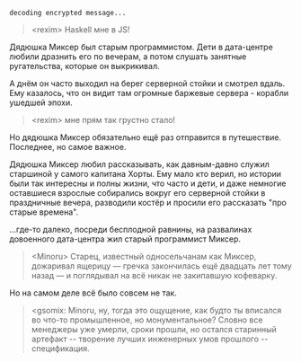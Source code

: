     decoding encrypted message...

> &lt;rexim> Haskell мне в JS!

Дядюшка Миксер был старым программистом. Дети в дата-центре любили дразнить его по вечерам, а потом слушать занятные ругательства, которые он выкрикивал.

А днём он часто выходил на берег серверной стойки и смотрел вдаль. Ему казалось, что он видит там огромные баржевые сервера - корабли ушедшей эпохи.

> &lt;rexim> мне прям так грустно стало!

Но дядюшка Миксер обязательно ещё раз отправится в путешествие. Последнее, но самое важное.

Дядюшка Миксер любил рассказывать, как давным-давно служил старшиной у самого капитана Хорты. Ему мало кто верил, но истории были так интересны и полны жизни, что часто и дети, и даже немногие оставшиеся взрослые собирались вокруг его серверной стойки в праздничные вечера, разводили костёр и просили его рассказать "про старые времена".

...где-то далеко, посреди бесплодной равнины, на развалинах довоенного дата-центра жил старый программист Миксер.

> &lt;Minoru> Старец, известный односельчанам как Миксер, дожаривал ящерицу — гречка закончилась ещё двадцать лет тому назад — и поглядывал на всё никак не закипавшую кофеварку.

Но на самом деле всё было совсем не так.

> &lt;gsomix: Minoru, ну, тогда это ощущение, как будто ты вписался во что-то промышленное, но монументальное? Словно все менеджеры уже умерли, сроки прошли, но остался старинный артефакт -- творение лучших инженерных умов прошлого -- спецификация.
